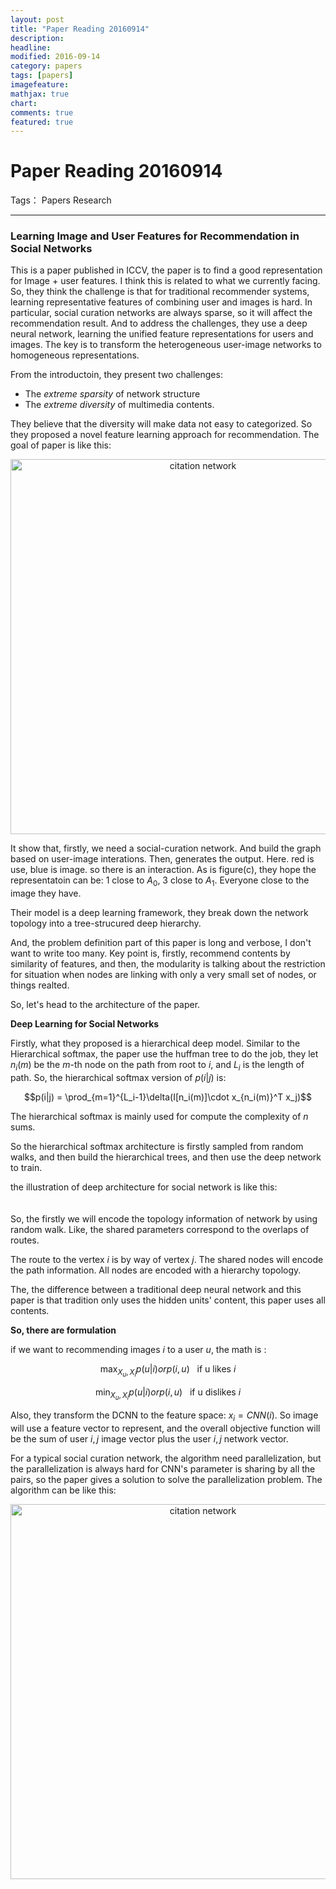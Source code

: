 ```yaml
---
layout: post
title: "Paper Reading 20160914"
description: 
headline: 
modified: 2016-09-14
category: papers
tags: [papers]
imagefeature: 
mathjax: true
chart: 
comments: true
featured: true
---
```



# Paper Reading 20160914

Tags： Papers Research 

---

### Learning Image and User Features for Recommendation in Social Networks

This is a paper published in ICCV, the paper is to find a good representation for Image + user features. I think this is related to what we currently facing. So, they think the challenge is that for traditional recommender systems, learning representative features of combining user and images is hard. In particular, social curation networks are always sparse, so it will affect the recommendation result. And to address the challenges, they use a deep neural network, learning the unified feature representations for users and images. The key is to transform the heterogeneous user-image networks to homogeneous representations. 

From the introductoin, they present two challenges: 

 - The *extreme sparsity* of network structure
 - The *extreme diversity* of multimedia contents. 

They believe that the diversity will make data not easy to categorized. 
So they proposed a novel feature learning approach for recommendation. The goal of paper is like this:

 <center><img src="http://115.159.189.52/files/201609/goal_img_user_repr.png" width="600" alt="citation network"/>
</center>

It show that, firstly, we need a social-curation network. And build the graph based on user-image interations. Then, generates the output. Here. red is use, blue is image. so there is an interaction. As is figure(c), they hope the representatoin can be: 1 close to $A_0$, 3 close to $A_1$. Everyone close to the image they have. 

Their model is a deep learning framework, they break down the network topology into a tree-strucured deep hierarchy. 

And, the problem definition part of this paper is long and verbose, I don't want to write too many. Key point is, firstly, recommend contents by similarity of features, and then, the modularity is talking about the restriction for situation when nodes are linking with only a very small set of nodes, or things realted. 

So, let's head to the architecture of the paper. 

**Deep Learning for Social Networks**

Firstly, what they proposed is a hierarchical deep model. Similar to the Hierarchical softmax, the paper use the huffman tree to do the job, they let $n_i(m)$ be the $m$-th node on the path from root to $i$, and $L_i$ is the length of path. So, the hierarchical softmax version of $p(i|j)$ is:

$$p(i|j) = \prod_{m=1}^{L_i-1}\delta(I[n_i(m)]\cdot x_{n_i(m)}^T x_j)$$

The hierarchical softmax is mainly used for compute the complexity of $n$ sums. 

So the hierarchical softmax architecture is firstly sampled from random walks, and then build the hierarchical trees, and then use the deep network to train. 

the illustration of deep architecture for social network is like this: 

<center><img src="http://115.159.189.52/files/201609/Arch_img_user.png" width="6`00" alt="citation network"/>
</center>

So, the firstly we will encode the topology information of network by using random walk. Like, the shared parameters correspond to the overlaps of routes. 

The route to the vertex $i$ is by way of vertex $j$. The shared nodes will encode the path information. All nodes are encoded with a hierarchy topology. 

The, the difference between a traditional deep neural network and this paper is that tradition only uses the hidden units' content, this paper uses all contents. 

**So, there are formulation**

if we want to recommending images *i* to a user *u*, the math is :

$$\max_{X_u,X_i} p(u|i) or p(i, u)~~~ \text{if u likes}\ i $$

$$\min_{X_u,X_i} p(u|i) or p(i, u)~~~ \text{if u dislikes} \ i$$

Also, they transform the DCNN to the feature space: $x_i = CNN(i)$. So image will use a feature vector to represent, and the overall objective function will be the sum of user $i, j$ image vector plus the user $i, j$ network vector. 

For a typical social curation network, the algorithm need parallelization, but the parallelization is always hard for CNN's parameter is sharing by all the pairs, so the paper gives a solution to solve the parallelization problem. The algorithm can be like this:

<center><img src="http://115.159.189.52/files/201609/Algo_img_user.png" width="600" alt="citation network"/>
</center>
